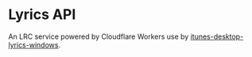 # Lyrics API

An LRC service powered by Cloudflare Workers use by [itunes-desktop-lyrics-windows](https://github.com/lujjjh/itunes-desktop-lyrics-windows).
